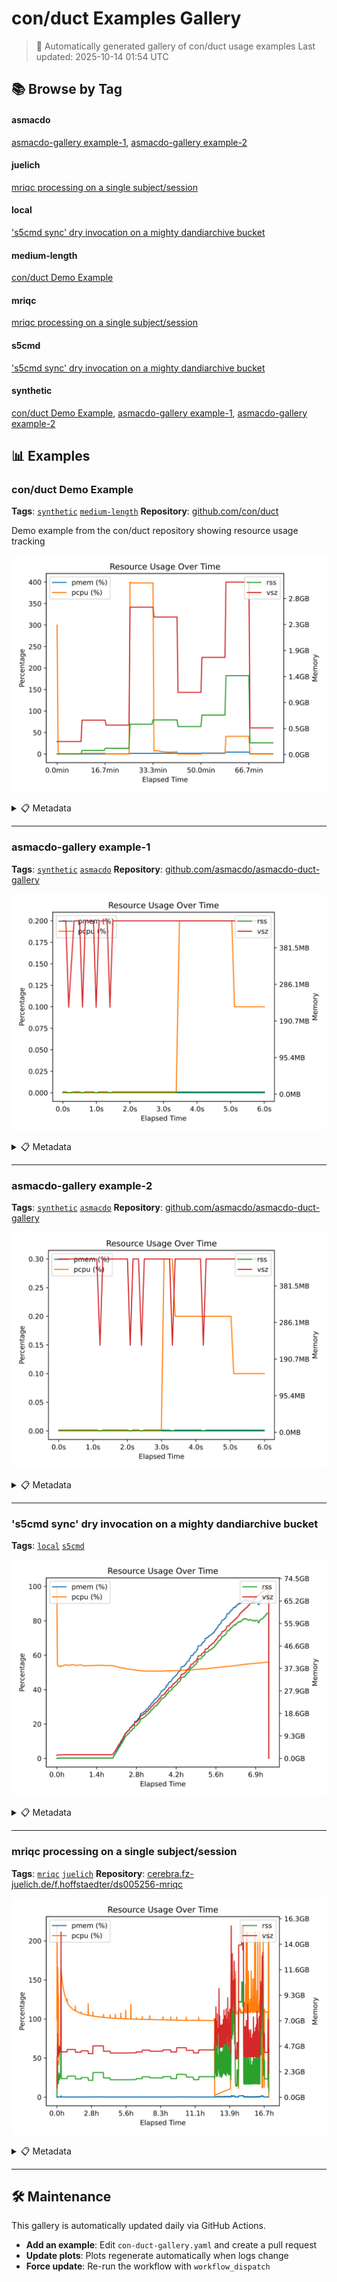 # con/duct Examples Gallery

> 🤖 Automatically generated gallery of con/duct usage examples
> Last updated: 2025-10-14 01:54 UTC


## 📚 Browse by Tag

#### asmacdo

[asmacdo-gallery example-1](#asmacdo-gallery-example-1), [asmacdo-gallery example-2](#asmacdo-gallery-example-2)

#### juelich

[mriqc processing on a single subject/session](#mriqc-processing-on-a-single-subject-session)

#### local

['s5cmd sync' dry invocation on a mighty dandiarchive bucket](#s5cmd-sync-dry-invocation-on-a-mighty-dandiarchive-bucket)

#### medium-length

[con/duct Demo Example](#con-duct-demo-example)

#### mriqc

[mriqc processing on a single subject/session](#mriqc-processing-on-a-single-subject-session)

#### s5cmd

['s5cmd sync' dry invocation on a mighty dandiarchive bucket](#s5cmd-sync-dry-invocation-on-a-mighty-dandiarchive-bucket)

#### synthetic

[con/duct Demo Example](#con-duct-demo-example), [asmacdo-gallery example-1](#asmacdo-gallery-example-1), [asmacdo-gallery example-2](#asmacdo-gallery-example-2)

## 📊 Examples

### con/duct Demo Example

**Tags**: [`synthetic`](#synthetic) [`medium-length`](#medium-length)
**Repository**: [github.com/con/duct](https://github.com/con/duct/)

Demo example from the con/duct repository showing resource usage tracking

![Plot for con/duct Demo Example](images/con-duct-demo-example.svg)

<details>
<summary>📋 Metadata</summary>

- **Info file**: [example_output_info.json](logs/conduct-demo-example/example_output_info.json)
- **Usage data**: [example_output_usage.json](logs/conduct-demo-example/example_output_usage.json)
- **Standard output**: [stdout](logs/conduct-demo-example/example_output_stdout)
- **Standard error**: [stderr](logs/conduct-demo-example/example_output_stderr)

</details>

---

### asmacdo-gallery example-1

**Tags**: [`synthetic`](#synthetic) [`asmacdo`](#asmacdo)
**Repository**: [github.com/asmacdo/asmacdo-duct-gallery](https://github.com/asmacdo/asmacdo-duct-gallery/)

![Plot for asmacdo-gallery example-1](images/asmacdo-gallery-example-1.svg)

<details>
<summary>📋 Metadata</summary>

- **Info file**: [example_output_info.json](logs/asmacdo-gallery-example-1/example_output_info.json)
- **Usage data**: [example_output_usage.json](logs/asmacdo-gallery-example-1/example_output_usage.json)
- **Standard output**: [stdout](logs/asmacdo-gallery-example-1/example_output_stdout)
- **Standard error**: [stderr](logs/asmacdo-gallery-example-1/example_output_stderr)

</details>

---

### asmacdo-gallery example-2

**Tags**: [`synthetic`](#synthetic) [`asmacdo`](#asmacdo)
**Repository**: [github.com/asmacdo/asmacdo-duct-gallery](https://github.com/asmacdo/asmacdo-duct-gallery/)

![Plot for asmacdo-gallery example-2](images/asmacdo-gallery-example-2.svg)

<details>
<summary>📋 Metadata</summary>

- **Info file**: [example_output_info.json](logs/asmacdo-gallery-example-2/example_output_info.json)
- **Usage data**: [example_output_usage.json](logs/asmacdo-gallery-example-2/example_output_usage.json)
- **Standard output**: [stdout](logs/asmacdo-gallery-example-2/example_output_stdout)
- **Standard error**: [stderr](logs/asmacdo-gallery-example-2/example_output_stderr)

</details>

---

### 's5cmd sync' dry invocation on a mighty dandiarchive bucket

**Tags**: [`local`](#local) [`s5cmd`](#s5cmd)

![Plot for 's5cmd sync' dry invocation on a mighty dandiarchive bucket](images/s5cmd-sync-dry-invocation-on-a-mighty-dandiarchive-bucket.svg)

<details>
<summary>📋 Metadata</summary>

- **Info file**: [example_output_info.json](/home/runner/work/duct-gallery/duct-gallery/logs/s5cmd-1/2024.10.28T11.08.51-2733714_info.json)
- **Usage data**: [example_output_usage.json](/home/runner/work/duct-gallery/duct-gallery/logs/s5cmd-1/2024.10.28T11.08.51-2733714_usage.json)
- **Standard output**: [stdout](/home/runner/work/duct-gallery/duct-gallery/logs/s5cmd-1/2024.10.28T11.08.51-2733714_stdout)
- **Standard error**: [stderr](/home/runner/work/duct-gallery/duct-gallery/logs/s5cmd-1/2024.10.28T11.08.51-2733714_stderr)

</details>

---

### mriqc processing on a single subject/session

**Tags**: [`mriqc`](#mriqc) [`juelich`](#juelich)
**Repository**: [cerebra.fz-juelich.de/f.hoffstaedter/ds005256-mriqc](https://cerebra.fz-juelich.de/f.hoffstaedter/ds005256-mriqc)

![Plot for mriqc processing on a single subject/session](images/mriqc-processing-on-a-single-subject-session.svg)

<details>
<summary>📋 Metadata</summary>

- **Info file**: [example_output_info.json](logs/mriqc-processing-on-a-single-subjectsession/example_output_info.json)
- **Usage data**: [example_output_usage.json](logs/mriqc-processing-on-a-single-subjectsession/example_output_usage.json)
- **Standard output**: [stdout](logs/mriqc-processing-on-a-single-subjectsession/example_output_stdout)
- **Standard error**: [stderr](logs/mriqc-processing-on-a-single-subjectsession/example_output_stderr)

</details>

---

## 🛠️ Maintenance

This gallery is automatically updated daily via GitHub Actions.

- **Add an example**: Edit `con-duct-gallery.yaml` and create a pull request
- **Update plots**: Plots regenerate automatically when logs change
- **Force update**: Re-run the workflow with `workflow_dispatch`
